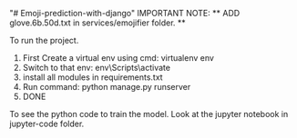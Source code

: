 "# Emoji-prediction-with-django" 
IMPORTANT NOTE: ** ADD glove.6b.50d.txt in services/emojifier folder. **

To run the project.
1. First Create a virtual env using cmd: virtualenv env
2. Switch to that env: env\Scripts\activate
3. install all modules in requirements.txt
4. Run command: python manage.py runserver
5. DONE

To see the python code to train the model.
Look at the jupyter notebook in jupyter-code folder.
